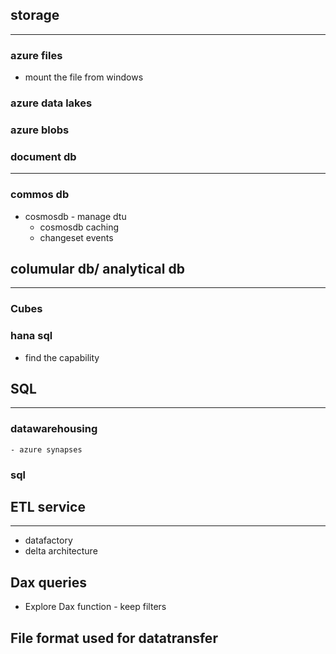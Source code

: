 
## storage
---
### azure files
- mount the file from windows

### azure data lakes

### azure blobs

### document db
---
### commos db 
- cosmosdb - manage dtu
    - cosmosdb caching
    - changeset events

## columular db/ analytical db
----
### Cubes

### hana sql
 - find the capability 
## SQL 
---
 ### datawarehousing
    - azure synapses
 ### sql  
## ETL service
---
- datafactory
- delta architecture

## Dax queries
- Explore Dax function - keep filters

## File format used for datatransfer